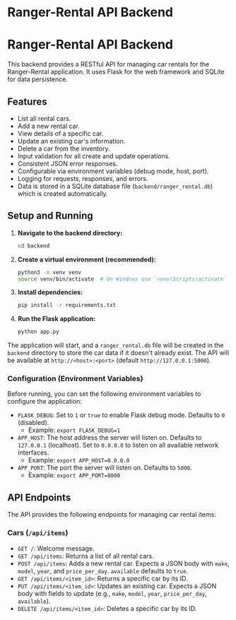 # Ranger-Rental API Backend

# Ranger-Rental API Backend

This backend provides a RESTful API for managing car rentals for the Ranger-Rental application. It uses Flask for the web framework and SQLite for data persistence.

## Features

*   List all rental cars.
*   Add a new rental car.
*   View details of a specific car.
*   Update an existing car's information.
*   Delete a car from the inventory.
*   Input validation for all create and update operations.
*   Consistent JSON error responses.
*   Configurable via environment variables (debug mode, host, port).
*   Logging for requests, responses, and errors.
*   Data is stored in a SQLite database file (`backend/ranger_rental.db`) which is created automatically.

## Setup and Running

1.  **Navigate to the backend directory:**
    ```bash
    cd backend
    ```

2.  **Create a virtual environment (recommended):**
    ```bash
    python3 -m venv venv
    source venv/bin/activate  # On Windows use `venv\Scripts\activate`
    ```

3.  **Install dependencies:**
    ```bash
    pip install -r requirements.txt
    ```

4.  **Run the Flask application:**
    ```bash
    python app.py
    ```

The application will start, and a `ranger_rental.db` file will be created in the `backend` directory to store the car data if it doesn't already exist. The API will be available at `http://<host>:<port>` (default `http://127.0.0.1:5000`).

### Configuration (Environment Variables)

Before running, you can set the following environment variables to configure the application:

*   `FLASK_DEBUG`: Set to `1` or `true` to enable Flask debug mode. Defaults to `0` (disabled).
    *   Example: `export FLASK_DEBUG=1`
*   `APP_HOST`: The host address the server will listen on. Defaults to `127.0.0.1` (localhost). Set to `0.0.0.0` to listen on all available network interfaces.
    *   Example: `export APP_HOST=0.0.0.0`
*   `APP_PORT`: The port the server will listen on. Defaults to `5000`.
    *   Example: `export APP_PORT=8000`

## API Endpoints

The API provides the following endpoints for managing car rental items:

### Cars (`/api/items`)

*   `GET /`: Welcome message.
*   `GET /api/items`: Returns a list of all rental cars.
*   `POST /api/items`: Adds a new rental car. Expects a JSON body with `make`, `model`, `year`, and `price_per_day`. `available` defaults to `true`.
*   `GET /api/items/<item_id>`: Returns a specific car by its ID.
*   `PUT /api/items/<item_id>`: Updates an existing car. Expects a JSON body with fields to update (e.g., `make`, `model`, `year`, `price_per_day`, `available`).
*   `DELETE /api/items/<item_id>`: Deletes a specific car by its ID.
